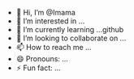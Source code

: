- 👋 Hi, I’m @Imama
- 👀 I’m interested in ...
- 🌱 I’m currently learning ...github
- 💞️ I’m looking to collaborate on ...
- 📫 How to reach me ...
- 😄 Pronouns: ...
- ⚡ Fun fact: ...

<!---
aptech-ltf/aptech-ltf is a ✨ special ✨ repository because its `README.md` (this file) appears on your GitHub profile.
You can click the Preview link to take a look at your changes.
--->
